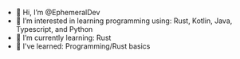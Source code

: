 - 👋 Hi, I’m @EphemeralDev
- 👀 I’m interested in learning programming using: Rust, Kotlin, Java, Typescript, and Python
- 🌱 I’m currently learning: Rust
- 📕 I've learned: Programming/Rust basics

<!---
EphemeralDev/EphemeralDev is a ✨ special ✨ repository because its `README.md` (this file) appears on your GitHub profile.
You can click the Preview link to take a look at your changes.
--->
